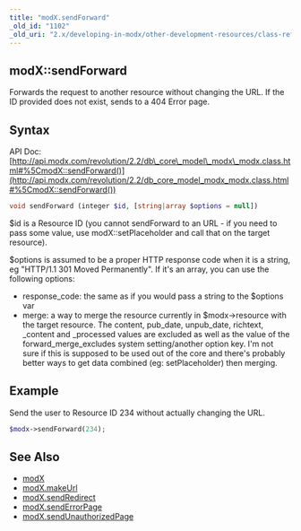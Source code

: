```yaml
---
title: "modX.sendForward"
_old_id: "1102"
_old_uri: "2.x/developing-in-modx/other-development-resources/class-reference/modx/modx.sendforward"
---
```


## modX::sendForward

 Forwards the request to another resource without changing the URL. If the ID provided does not exist, sends to a 404 Error page.

## Syntax

 API Doc: [http://api.modx.com/revolution/2.2/db\_core\_model\_modx\_modx.class.html#%5CmodX::sendForward()](http://api.modx.com/revolution/2.2/db_core_model_modx_modx.class.html#%5CmodX::sendForward())

 ``` php
void sendForward (integer $id, [string|array $options = null])
```

 $id is a Resource ID (you cannot sendForward to an URL - if you need to pass some value, use modX::setPlaceholder and call that on the target resource).

 $options is assumed to be a proper HTTP response code when it is a string, eg "HTTP/1.1 301 Moved Permanently". If it's an array, you can use the following options:

- response\_code: the same as if you would pass a string to the $options var
- merge: a way to merge the resource currently in $modx->resource with the target resource. The content, pub\_date, unpub\_date, richtext, \_content and \_processed values are excluded as well as the value of the forward\_merge\_excludes system setting/another option key. I'm not sure if this is supposed to be used out of the core and there's probably better ways to get data combined (eg: setPlaceholder) then merging.

## Example

 Send the user to Resource ID 234 without actually changing the URL.

 ``` php
$modx->sendForward(234);
```

## See Also

- [modX](extending-modx/core-model/modx "modX")
- [modX.makeUrl](extending-modx/modx-class/reference/modx.makeurl "modX.makeUrl")
- [modX.sendRedirect](extending-modx/modx-class/reference/modx.sendredirect "modX.sendRedirect")
- [modX.sendErrorPage](extending-modx/modx-class/reference/modx.senderrorpage "modX.sendErrorPage")
- [modX.sendUnauthorizedPage](extending-modx/modx-class/reference/modx.sendunauthorizedpage)